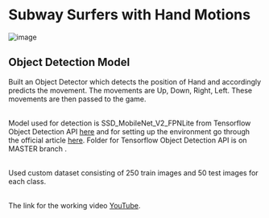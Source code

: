 # Subway Surfers with Hand Motions

![image](https://user-images.githubusercontent.com/57898986/139538138-b3455166-59ec-4d5a-b52c-3c8adb3f7391.png)


## Object Detection Model

Built an Object Detector which detects the position of Hand and accordingly predicts the movement. The movements are Up, Down, Right, Left. These movements are then passed to the game.<br><br>

Model used for detection is SSD_MobileNet_V2_FPNLite from Tensorflow Object Detection API [here](https://github.com/tensorflow/models/blob/master/research/object_detection/g3doc/tf2_detection_zoo.md) and for setting up the environment go through the official article [here](https://tensorflow-object-detection-api-tutorial.readthedocs.io/en/latest/). Folder for Tensorflow Object Detection API is on MASTER branch .<br><br>

Used custom dataset consisting of 250 train images and 50 test images for each class.<br><br>

The link for the working video [YouTube](https://www.youtube.com/watch?v=LYiCKA1DeFg).





